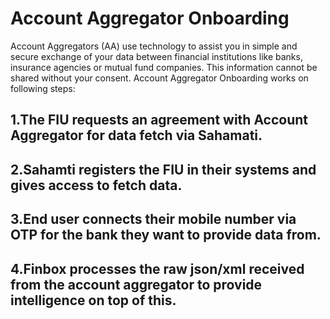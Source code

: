 # Account Aggregator Onboarding

Account Aggregators (AA) use technology to assist you in simple and secure exchange of your data between financial institutions like banks, insurance agencies or mutual fund companies. This information cannot be shared without your consent. Account Aggregator Onboarding works on following steps:

## 1.The FIU requests an agreement with Account Aggregator for data fetch via Sahamati.
## 2.Sahamti registers the FIU in their systems and gives access to fetch data.
## 3.End user connects their mobile number via OTP for the bank they want to provide data from.
## 4.Finbox processes the raw json/xml received from the account aggregator to provide intelligence on top of this.